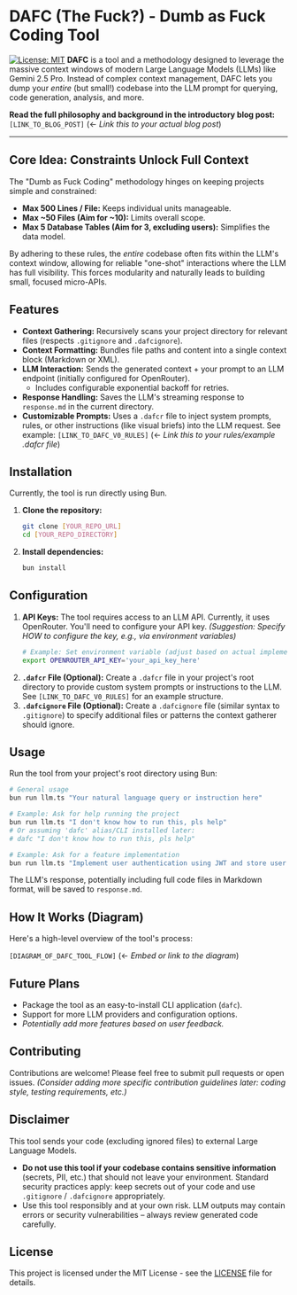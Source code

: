 # DAFC (The Fuck?) - Dumb as Fuck Coding Tool

[![License: MIT](https://img.shields.io/badge/License-MIT-yellow.svg)](https://opensource.org/licenses/MIT)
**DAFC** is a tool and a methodology designed to leverage the massive context windows of modern Large Language Models (LLMs) like Gemini 2.5 Pro. Instead of complex context management, DAFC lets you dump your *entire* (but small!) codebase into the LLM prompt for querying, code generation, analysis, and more.

**Read the full philosophy and background in the introductory blog post:**
`[LINK_TO_BLOG_POST]` (<- *Link this to your actual blog post*)

---

## Core Idea: Constraints Unlock Full Context

The "Dumb as Fuck Coding" methodology hinges on keeping projects simple and constrained:

* **Max 500 Lines / File:** Keeps individual units manageable.
* **Max ~50 Files (Aim for ~10):** Limits overall scope.
* **Max 5 Database Tables (Aim for 3, excluding users):** Simplifies the data model.

By adhering to these rules, the *entire* codebase often fits within the LLM's context window, allowing for reliable "one-shot" interactions where the LLM has full visibility. This forces modularity and naturally leads to building small, focused micro-APIs.

## Features

* **Context Gathering:** Recursively scans your project directory for relevant files (respects `.gitignore` and `.dafcignore`).
* **Context Formatting:** Bundles file paths and content into a single context block (Markdown or XML).
* **LLM Interaction:** Sends the generated context + your prompt to an LLM endpoint (initially configured for OpenRouter).
    * Includes configurable exponential backoff for retries.
* **Response Handling:** Saves the LLM's streaming response to `response.md` in the current directory.
* **Customizable Prompts:** Uses a `.dafcr` file to inject system prompts, rules, or other instructions (like visual briefs) into the LLM request. See example: `[LINK_TO_DAFC_V0_RULES]` (<- *Link this to your rules/example .dafcr file*)

## Installation

Currently, the tool is run directly using Bun.

1.  **Clone the repository:**
    ```bash
    git clone [YOUR_REPO_URL]
    cd [YOUR_REPO_DIRECTORY]
    ```
2.  **Install dependencies:**
    ```bash
    bun install
    ```

## Configuration

1.  **API Keys:** The tool requires access to an LLM API. Currently, it uses OpenRouter. You'll need to configure your API key.
    *(Suggestion: Specify HOW to configure the key, e.g., via environment variables)*
    ```bash
    # Example: Set environment variable (adjust based on actual implementation)
    export OPENROUTER_API_KEY='your_api_key_here'
    ```
2.  **`.dafcr` File (Optional):** Create a `.dafcr` file in your project's root directory to provide custom system prompts or instructions to the LLM. See `[LINK_TO_DAFC_V0_RULES]` for an example structure.
3.  **`.dafcignore` File (Optional):** Create a `.dafcignore` file (similar syntax to `.gitignore`) to specify additional files or patterns the context gatherer should ignore.

## Usage

Run the tool from your project's root directory using Bun:

```bash
# General usage
bun run llm.ts "Your natural language query or instruction here"

# Example: Ask for help running the project
bun run llm.ts "I don't know how to run this, pls help"
# Or assuming 'dafc' alias/CLI installed later:
# dafc "I don't know how to run this, pls help"

# Example: Ask for a feature implementation
bun run llm.ts "Implement user authentication using JWT and store user data in the SQLite database."
```

The LLM's response, potentially including full code files in Markdown format, will be saved to `response.md`.

## How It Works (Diagram)

Here's a high-level overview of the tool's process:

`[DIAGRAM_OF_DAFC_TOOL_FLOW]` (<- *Embed or link to the diagram*)

## Future Plans

* Package the tool as an easy-to-install CLI application (`dafc`).
* Support for more LLM providers and configuration options.
* _Potentially add more features based on user feedback._

## Contributing

Contributions are welcome! Please feel free to submit pull requests or open issues.
*(Consider adding more specific contribution guidelines later: coding style, testing requirements, etc.)*

## Disclaimer

This tool sends your code (excluding ignored files) to external Large Language Models.
* **Do not use this tool if your codebase contains sensitive information** (secrets, PII, etc.) that should not leave your environment. Standard security practices apply: keep secrets out of your code and use `.gitignore` / `.dafcignore` appropriately.
* Use this tool responsibly and at your own risk. LLM outputs may contain errors or security vulnerabilities – always review generated code carefully.

## License

This project is licensed under the MIT License - see the [LICENSE](LICENSE) file for details.